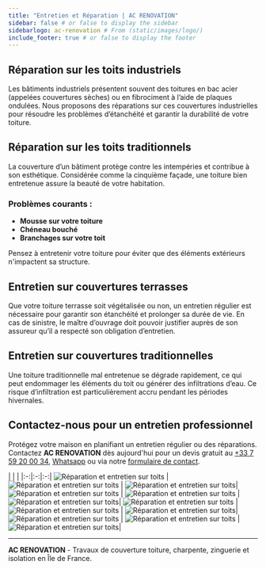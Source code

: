```yaml
---
title: "Entretien et Réparation | AC RENOVATION"
sidebar: false # or false to display the sidebar
sidebarlogo: ac-renovation # From (static/images/logo/)
include_footer: true # or false to display the footer
---
```


## Réparation sur les toits industriels

Les bâtiments industriels présentent souvent des toitures en bac acier (appelées couvertures sèches) ou en fibrociment à l’aide de plaques ondulées. Nous proposons des réparations sur ces couvertures industrielles pour résoudre les problèmes d’étanchéité et garantir la durabilité de votre toiture.

## Réparation sur les toits traditionnels

La couverture d’un bâtiment protège contre les intempéries et contribue à son esthétique. Considérée comme la cinquième façade, une toiture bien entretenue assure la beauté de votre habitation.

### Problèmes courants :
- **Mousse sur votre toiture**
- **Chéneau bouché**
- **Branchages sur votre toit**

Pensez à entretenir votre toiture pour éviter que des éléments extérieurs n'impactent sa structure.

## Entretien sur couvertures terrasses

Que votre toiture terrasse soit végétalisée ou non, un entretien régulier est nécessaire pour garantir son étanchéité et prolonger sa durée de vie. En cas de sinistre, le maître d’ouvrage doit pouvoir justifier auprès de son assureur qu’il a respecté son obligation d’entretien.

## Entretien sur couvertures traditionnelles

Une toiture traditionnelle mal entretenue se dégrade rapidement, ce qui peut endommager les éléments du toit ou générer des infiltrations d’eau. Ce risque d’infiltration est particulièrement accru pendant les périodes hivernales.

## Contactez-nous pour un entretien professionnel

Protégez votre maison en planifiant un entretien régulier ou des réparations. Contactez **AC RENOVATION** dès aujourd'hui pour un devis gratuit au [+33 7 59 20 00 34](tel:+33759200034), [Whatsapp](https://wa.me/33759200034) ou via notre [formulaire de contact](../index.html#contact).

| | |
|:-:|:-:|:-:|
![Réparation et entretien sur toits](/images/illustrations/images/acrenovation-entretien-reparation-1.jpg) | ![Réparation et entretien sur toits](/images/illustrations/images/acrenovation-entretien-reparation-2.jpg) | ![Réparation et entretien sur toits](/images/illustrations/images/acrenovation-entretien-reparation-3.jpg)|
![Réparation et entretien sur toits](/images/illustrations/images/acrenovation-entretien-reparation-4.jpg) | ![Réparation et entretien sur toits](/images/illustrations/images/acrenovation-entretien-reparation-5.jpg) | ![Réparation et entretien sur toits](/images/illustrations/images/acrenovation-entretien-reparation-6.jpg)|
![Réparation et entretien sur toits](/images/illustrations/images/acrenovation-entretien-reparation-7.jpg) | ![Réparation et entretien sur toits](/images/illustrations/images/acrenovation-entretien-reparation-8.jpg) | ![Réparation et entretien sur toits](/images/illustrations/images/acrenovation-entretien-reparation-9.jpg)|
![Réparation et entretien sur toits](/images/illustrations/images/acrenovation-entretien-reparation-10.jpg) | ![Réparation et entretien sur toits](/images/illustrations/images/acrenovation-entretien-reparation-11.jpg) | ![Réparation et entretien sur toits](/images/illustrations/images/acrenovation-entretien-reparation-12.jpg)|

---

**AC RENOVATION** - Travaux de couverture toiture, charpente, zinguerie et isolation en Île de France.
